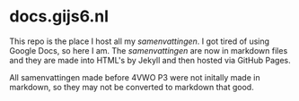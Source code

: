 # docs.gijs6.nl

This repo is the place I host all my *samenvattingen*. I got tired of using Google Docs, so here I am. The *samenvattingen* are now in markdown files and they are made into HTML's by Jekyll and then hosted via GitHub Pages.

All samenvattingen made before 4VWO P3 were not initally made in markdown, so they may not be converted to markdown that good.
